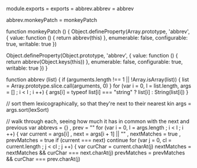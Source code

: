 module.exports = exports = abbrev.abbrev = abbrev

abbrev.monkeyPatch = monkeyPatch

function monkeyPatch () {
  Object.defineProperty(Array.prototype, 'abbrev', {
    value: function () { return abbrev(this) },
    enumerable: false, configurable: true, writable: true
  })

  Object.defineProperty(Object.prototype, 'abbrev', {
    value: function () { return abbrev(Object.keys(this)) },
    enumerable: false, configurable: true, writable: true
  })
}

function abbrev (list) {
  if (arguments.length !== 1 || !Array.isArray(list)) {
    list = Array.prototype.slice.call(arguments, 0)
  }
  for (var i = 0, l = list.length, args = [] ; i < l ; i ++) {
    args[i] = typeof list[i] === "string" ? list[i] : String(list[i])
  }

  // sort them lexicographically, so that they're next to their nearest kin
  args = args.sort(lexSort)

  // walk through each, seeing how much it has in common with the next and previous
  var abbrevs = {}
    , prev = ""
  for (var i = 0, l = args.length ; i < l ; i ++) {
    var current = args[i]
      , next = args[i + 1] || ""
      , nextMatches = true
      , prevMatches = true
    if (current === next) continue
    for (var j = 0, cl = current.length ; j < cl ; j ++) {
      var curChar = current.charAt(j)
      nextMatches = nextMatches && curChar === next.charAt(j)
      prevMatches = prevMatches && curChar === prev.charAt(j)
